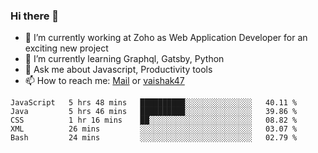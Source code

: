 ### Hi there 👋

- 🔭 I’m currently working at Zoho as Web Application Developer for an exciting new project
- 🌱 I’m currently learning Graphql, Gatsby, Python
- 💬 Ask me about Javascript, Productivity tools 
- 📫 How to reach me: [Mail](mailto:kvaishak007@gmail.com) or [vaishak47](https://twitter.com/vaishak47)

<!--START_SECTION:waka-->
```text
JavaScript   5 hrs 48 mins   ██████████░░░░░░░░░░░░░░░   40.11 % 
Java         5 hrs 46 mins   ██████████░░░░░░░░░░░░░░░   39.86 % 
CSS          1 hr 16 mins    ██░░░░░░░░░░░░░░░░░░░░░░░   08.82 % 
XML          26 mins         ░░░░░░░░░░░░░░░░░░░░░░░░░   03.07 % 
Bash         24 mins         ░░░░░░░░░░░░░░░░░░░░░░░░░   02.79 %
```
<!--END_SECTION:waka-->
